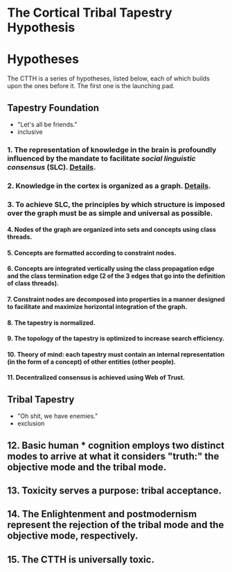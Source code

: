 # The Cortical Tribal Tapestry Hypothesis

# Hypotheses

The CTTH is a series of hypotheses, listed below, each of which builds upon the ones before it. The first one is the launching pad.

## Tapestry Foundation

- "Let's all be friends."
- inclusive

### 1. The representation of knowledge in the brain is profoundly influenced by the mandate to facilitate *social linguistic consensus* (SLC). [Details](https://github.com/wds4/tribal-tapestry/blob/main/essays/bookJustification/hypotheses/socialLinguisticConsensus.md).

### 2. Knowledge in the cortex is organized as a graph. [Details](https://github.com/wds4/tribal-tapestry/blob/main/essays/bookJustification/hypotheses/graphHypothesis.md).

### 3. To achieve SLC, the principles by which structure is imposed over the graph must be as simple and universal as possible.

#### 4. Nodes of the graph are organized into sets and concepts using class threads.

#### 5. Concepts are formatted according to constraint nodes.

#### 6. Concepts are integrated vertically using the class propagation edge and the class termination edge (2 of the 3 edges that go into the definition of class threads).

#### 7. Constraint nodes are decomposed into properties in a manner designed to facilitate and maximize horizontal integration of the graph.

#### 8. The tapestry is normalized.

#### 9. The topology of the tapestry is optimized to increase search efficiency.

#### 10. Theory of mind: each tapestry must contain an internal representation (in the form of a concept) of other entities (other people).

#### 11. Decentralized consensus is achieved using Web of Trust.

## Tribal Tapestry 

- "Oh shit, we have enemies."
- exclusion

## 12. Basic human * cognition employs two distinct modes to arrive at what it considers "truth:" the objective mode and the tribal mode.

## 13. Toxicity serves a purpose: tribal acceptance.

## 14. The Enlightenment and postmodernism represent the rejection of the tribal mode and the objective mode, respectively.

## 15. The CTTH is universally toxic.


